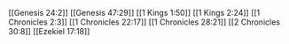 [[Genesis 24:2]]
[[Genesis 47:29]]
[[1 Kings 1:50]]
[[1 Kings 2:24]]
[[1 Chronicles 2:3]]
[[1 Chronicles 22:17]]
[[1 Chronicles 28:21]]
[[2 Chronicles 30:8]]
[[Ezekiel 17:18]]
